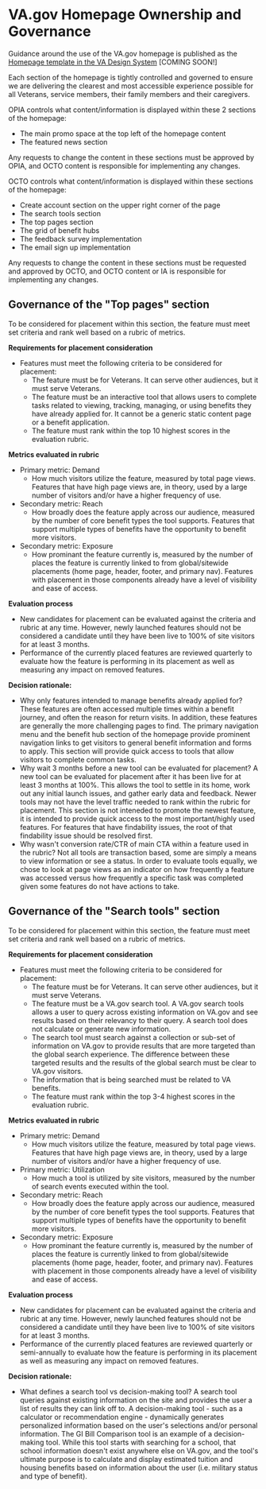 # VA.gov Homepage Ownership and Governance

Guidance around the use of the VA.gov homepage is published as the [Homepage template in the VA Design System]() [COMING SOON!]

Each section of the homepage is tightly controlled and governed to ensure we are delivering the clearest and most accessible experience possible for all Veterans, service members, their family members and their caregivers.

OPIA controls what content/information is displayed within these 2 sections of the homepage:
- The main promo space at the top left of the homepage content
- The featured news section

Any requests to change the content in these sections must be approved by OPIA, and OCTO content is responsible for implementing any changes.

OCTO controls what content/information is displayed within these sections of the homepage:
- Create account section on the upper right corner of the page
- The search tools section
- The top pages section
- The grid of benefit hubs
- The feedback survey implementation
- The email sign up implementation

Any requests to change the content in these sections must be requested and approved by OCTO, and OCTO content or IA is responsible for implementing any changes.

## Governance of the "Top pages" section

To be considered for placement within this section, the feature must meet set criteria and rank well based on a rubric of metrics.  

**Requirements for placement consideration**
- Features must meet the following criteria to be considered for placement:
  - The feature must be for Veterans.  It can serve other audiences, but it must serve Veterans.
  - The feature must be an interactive tool that allows users to complete tasks related to viewing, tracking, managing, or using benefits they have already applied for.  It cannot be a generic static content page or a benefit application.
  - The feature must rank within the top 10 highest scores in the evaluation rubric.

**Metrics evaluated in rubric**
- Primary metric:  Demand
  - How much visitors utilize the feature, measured by total page views. Features that have high page views are, in theory, used by a large number of visitors and/or have a higher frequency of use.
- Secondary metric: Reach
  - How broadly does the feature apply across our audience, measured by the number of core benefit types the tool supports. Features that support multiple types of benefits have the opportunity to benefit more visitors. 
- Secondary metric: Exposure
  - How prominant the feature currently is, measured by the number of places the feature is currently linked to from global/sitewide placements (home page, header, footer, and primary nav). Features with placement in those components already have a level of visibility and ease of access. 

**Evaluation process**
- New candidates for placement can be evaluated against the criteria and rubric at any time. However, newly launched features should not be considered a candidate until they have been live to 100% of site visitors for at least 3 months.
- Performance of the currently placed features are reviewed quarterly to evaluate how the feature is performing in its placement as well as measuring any impact on removed features.

**Decision rationale:**
- Why only features intended to manage benefits already applied for? These features are often accessed multiple times within a benefit journey, and often the reason for return visits. In addition, these features are generally the more challenging pages to find.  The primary navigation menu and the benefit hub section of the homepage provide prominent navigation links to get visitors to general benefit information and forms to apply.  This section will provide quick access to tools that allow visitors to complete common tasks.
- Why wait 3 months before a new tool can be evaluated for placement? A new tool can be evaluated for placement after it has been live for at least 3 months at 100%.  This allows the tool to settle in its home, work out any initial launch issues, and gather early data and feedback. Newer tools may not have the level traffic needed to rank within the rubric for placement.  This section is not inteneded to promote the newest feature, it is intended to provide quick access to the most important/highly used features. For features that have findability issues, the root of that findability issue should be resolved first.
- Why wasn't conversion rate/CTR of main CTA within a feature used in the rubric?  Not all tools are transaction based, some are simply a means to view information or see a status. In order to evaluate tools equally, we chose to look at page views as an indicator on how frequently a feature was accessed versus how frequently a specific task was completed given some features do not have actions to take. 

## Governance of the "Search tools" section

To be considered for placement within this section, the feature must meet set criteria and rank well based on a rubric of metrics.  

**Requirements for placement consideration**
- Features must meet the following criteria to be considered for placement:
  - The feature must be for Veterans.  It can serve other audiences, but it must serve Veterans.
  - The feature must be a VA.gov search tool.  A VA.gov search tools allows a user to query across existing information on VA.gov and see results based on their relevancy to their query. A search tool does not calculate or generate new information.
  - The search tool must search against a collection or sub-set of information on VA.gov to provide results that are more targeted than the global search experience.  The difference between these targeted results and the results of the global search must be clear to VA.gov visitors.
  - The information that is being searched must be related to VA benefits.
  - The feature must rank within the top 3-4 highest scores in the evaluation rubric.


**Metrics evaluated in rubric**
- Primary metric:  Demand
   - How much visitors utilize the feature, measured by total page views. Features that have high page views are, in theory, used by a large number of visitors and/or have a higher frequency of use.
- Primary metric: Utilization
  - How much a tool is utilized by site visitors, measured by the number of search events executed within the tool.
- Secondary metric: Reach
  - How broadly does the feature apply across our audience, measured by the number of core benefit types the tool supports. Features that support multiple types of benefits have the opportunity to benefit more visitors. 
- Secondary metric: Exposure
  - How prominant the feature currently is, measured by the number of places the feature is currently linked to from global/sitewide placements (home page, header, footer, and primary nav). Features with placement in those components already have a level of visibility and ease of access.
 
**Evaluation process**
- New candidates for placement can be evaluated against the criteria and rubric at any time. However, newly launched features should not be considered a candidate until they have been live to 100% of site visitors for at least 3 months.
- Performance of the currently placed features are reviewed quarterly or semi-annually to evaluate how the feature is performing in its placement as well as measuring any impact on removed features.

**Decision rationale:**
- What defines a search tool vs decision-making tool? A search tool queries against existing information on the site and provides the user a list of results they can link off to. A decision-making tool - such as a calculator or recommendation engine - dynamically generates personalized information based on the user's selections and/or personal information.  The GI Bill Comparison tool is an example of a decision-making tool. While this tool starts with searching for a school, that school information doesn't exist anywhere else on VA.gov, and the tool's ultimate purpose is to calculate and display estimated tuition and housing benefits based on information about the user (i.e. military status and type of benefit).
